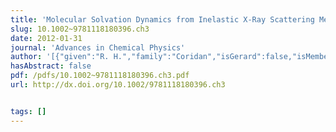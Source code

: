 ```yaml
---
title: 'Molecular Solvation Dynamics from Inelastic X-Ray Scattering Measurements'
slug: 10.1002~9781118180396.ch3
date: 2012-01-31
journal: 'Advances in Chemical Physics'
author: '[{"given":"R. H.","family":"Coridan","isGerard":false,"isMember":false,"isFirst":false,"isCorresponding":false},{"given":"G. C. L.","family":"Wong","isGerard":false,"isMember":false,"isFirst":false,"isCorresponding":false}]'
hasAbstract: false
pdf: /pdfs/10.1002~9781118180396.ch3.pdf
url: http://dx.doi.org/10.1002/9781118180396.ch3


tags: []
---
```

<!--truncate-->